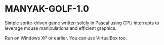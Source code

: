 # MANYAK-GOLF-1.0
Simple sprite-driven game written solely in Pascal using CPU interrupts to leverage mouse manipulations and efficient graphics.

Run on Windows XP or earlier. You can use VirtualBox too.

